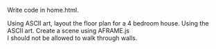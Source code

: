 Write code in home.html.

Using ASCII art, layout the floor plan for a 4 bedroom house.
Using the ASCII art.  Create a scene using AFRAME.js  
I should not be allowed to walk through walls.
